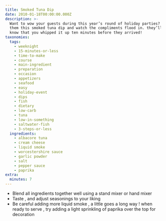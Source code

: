 ```yaml
---
title: Smoked Tuna Dip
date: 2010-01-18T00:00:00.000Z
description: >-
  Want to wow your guests during this year’s round of holiday parties?  serve
  them this smoked tuna dip and watch the compliments flood in. they’ll never
  know that you whipped it up ten minutes before they arrived!
taxonomies:
  tags:
    - weeknight
    - 15-minutes-or-less
    - time-to-make
    - course
    - main-ingredient
    - preparation
    - occasion
    - appetizers
    - seafood
    - easy
    - holiday-event
    - dips
    - fish
    - dietary
    - low-carb
    - tuna
    - low-in-something
    - saltwater-fish
    - 3-steps-or-less
  ingredients:
    - albacore tuna
    - cream cheese
    - liquid smoke
    - worcestershire sauce
    - garlic powder
    - salt
    - pepper sauce
    - paprika
extra:
  minutes: 7
---
```

 - Blend all ingredients together well using a stand mixer or hand mixer
 - Taste , and adjust seasonings to your liking
 - Be careful adding more liquid smoke , a little goes a long way ! when ready to serve , try adding a light sprinkling of paprika over the top for decoration
